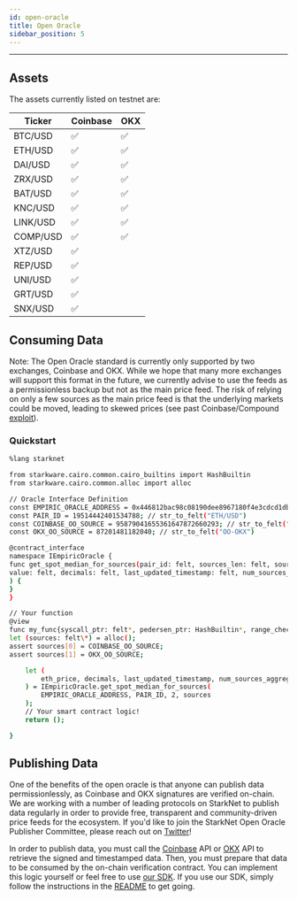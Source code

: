 ```yaml
---
id: open-oracle
title: Open Oracle
sidebar_position: 5
---
```


---

## Assets

The assets currently listed on testnet are:

| Ticker   | Coinbase | OKX |
| -------- | -------- | --- |
| BTC/USD  | ✅       | ✅  |
| ETH/USD  | ✅       | ✅  |
| DAI/USD  | ✅       | ✅  |
| ZRX/USD  | ✅       | ✅  |
| BAT/USD  | ✅       | ✅  |
| KNC/USD  | ✅       | ✅  |
| LINK/USD | ✅       | ✅  |
| COMP/USD | ✅       | ✅  |
| XTZ/USD  | ✅       |     |
| REP/USD  | ✅       |     |
| UNI/USD  | ✅       |     |
| GRT/USD  | ✅       |     |
| SNX/USD  | ✅       |     |

## Consuming Data

Note: The Open Oracle standard is currently only supported by two exchanges, Coinbase and OKX. While we hope that many more exchanges will support this format in the future, we currently advise to use the feeds as a permissionless backup but not as the main price feed. The risk of relying on only a few sources as the main price feed is that the underlying markets could be moved, leading to skewed prices (see past Coinbase/Compound [exploit](https://decrypt.co/49657/oracle-exploit-sees-100-million-liquidated-on-compound)).

### Quickstart

```bash
%lang starknet

from starkware.cairo.common.cairo_builtins import HashBuiltin
from starkware.cairo.common.alloc import alloc

// Oracle Interface Definition
const EMPIRIC_ORACLE_ADDRESS = 0x446812bac98c08190dee8967180f4e3cdcd1db9373ca269904acb17f67f7093;
const PAIR_ID = 19514442401534788; // str_to_felt("ETH/USD")
const COINBASE_OO_SOURCE = 95879041655361647872660293; // str_to_felt("OO-COINBASE")
const OKX_OO_SOURCE = 87201481182040; // str_to_felt("OO-OKX")

@contract_interface
namespace IEmpiricOracle {
func get_spot_median_for_sources(pair_id: felt, sources_len: felt, sources: felt\*) -> (
value: felt, decimals: felt, last_updated_timestamp: felt, num_sources_aggregated: felt
) {
}
}

// Your function
@view
func my_func{syscall_ptr: felt*, pedersen_ptr: HashBuiltin*, range_check_ptr}() -> () {
let (sources: felt\*) = alloc();
assert sources[0] = COINBASE_OO_SOURCE;
assert sources[1] = OKX_OO_SOURCE;

    let (
        eth_price, decimals, last_updated_timestamp, num_sources_aggregated
    ) = IEmpiricOracle.get_spot_median_for_sources(
        EMPIRIC_ORACLE_ADDRESS, PAIR_ID, 2, sources
    );
    // Your smart contract logic!
    return ();

}
```

## Publishing Data

One of the benefits of the open oracle is that anyone can publish data permissionlessly, as Coinbase and OKX signatures are verified on-chain. We are working with a number of leading protocols on StarkNet to publish data regularly in order to provide free, transparent and community-driven price feeds for the ecosystem. If you'd like to join the StarkNet Open Oracle Publisher Committee, please reach out on [Twitter](https://twitter.com/EmpiricNetwork)!

In order to publish data, you must call the [Coinbase](https://docs.cloud.coinbase.com/exchange/reference/exchangerestapi_getcoinbasepriceoracle) API or [OKX](https://www.okx.com/docs-v5/en/#rest-api-market-data-get-oracle) API to retrieve the signed and timestamped data. Then, you must prepare that data to be consumed by the on-chain verification contract. You can implement this logic yourself or feel free to use [our SDK](https://github.com/Astraly-Labs/StarknetOpenOracle/blob/master/client/client_tools.py). If you use our SDK, simply follow the instructions in the [README](https://github.com/Astraly-Labs/StarknetOpenOracle#using-the-client-to-publish-signed-prices) to get going.
